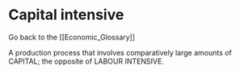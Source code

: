 # Capital intensive

Go back to the [[Economic_Glossary]]


A production process that involves comparatively large amounts of CAPITAL; the opposite of LABOUR INTENSIVE.

